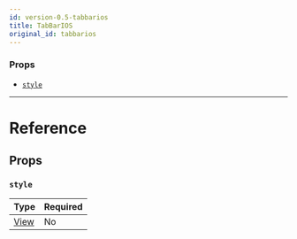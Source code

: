 ```yaml
---
id: version-0.5-tabbarios
title: TabBarIOS
original_id: tabbarios
---
```


### Props

* [`style`](tabbarios.md#style)

---

# Reference

## Props

### `style`

| Type                  | Required |
| --------------------- | -------- |
| [View](view.md#style) | No       |

